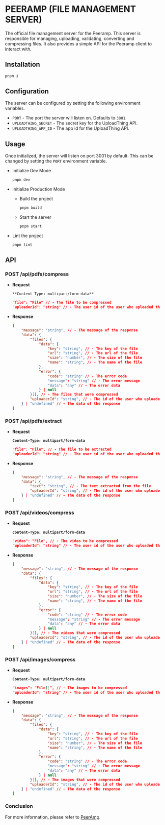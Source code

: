 # PEERAMP (FILE MANAGEMENT SERVER)

The official file management server for the Peeramp. This server is responsible for managing, uploading, validating, converting and compressing files. It also provides a simple API for the Peeramp client to interact with.

## Installation

```bash
pnpm i
```

## Configuration

The server can be configured by setting the following environment variables.

-   `PORT` - The port the server will listen on. Defaults to `3001`.
-   `UPLOADTHING_SECRET` - The secret key for the UploadThing API.
-   `UPLOADTHING_APP_ID` - The app id for the UploadThing API.

## Usage

Once initialized, the server will listen on port 3001 by default. This can be changed by setting the `PORT` environment variable.

-   Initialize Dev Mode

    ```bash
    pnpm dev
    ```

-   Initialize Production Mode

    -   Build the project

        ```bash
        pnpm build
        ```

    -   Start the server

        ```bash
        pnpm start
        ```

-   Lint the project

    ```bash
    pnpm lint
    ```

## API

### POST /api/pdfs/compress

-   **Request**

    `**Content-Type: multipart/form-data**`

    ```json
    "file": "File" // - The file to be compressed
    "uploaderId": "string" // - The user id of the user who uploaded the file
    ```

-   **Response**

    ```json
    {
        "message": "string", // - The message of the response
        "data": {
            "files": {
                "data": {
                    "key": "string", // - The key of the file
                    "url": "string", // - The url of the file
                    "size": "number", // - The size of the file
                    "name": "string", // - The name of the file
                },
                "error": {
                    "code": "string" // - The error code
                    "message": "string" // - The error message
                    "data": "any" // - The error data
                } | null
            }[], // - The files that were compressed
            "uploaderId": "string", // - The id of the user who uploaded the file
        } | "undefined" // - The data of the response
    }
    ```

### POST /api/pdfs/extract

-   **Request**

    **`Content-Type: multipart/form-data`**

    ```json
    "file": "File", // - The file to be extracted
    "uploaderId": "string" // - The user id of the user who uploaded the file
    ```

-   **Response**

    ```json
    {
        "message": "string", // - The message of the response
        "data": {
            "text": "string", // - The text extracted from the file
            "uploaderId": "string", // - The id of the user who uploaded the file
        } | "undefined" // - The data of the response
    }
    ```

### POST /api/videos/compress

-   **Request**

    **`Content-Type: multipart/form-data`**

    ```json
    "video": "File", // - The video to be compressed
    "uploaderId": "string" // - The user id of the user who uploaded the file
    ```

-   **Response**

    ```json
    {
        "message": "string", // - The message of the response
        "data": {
            "files": {
                "data": {
                    "key": "string", // - The key of the file
                    "url": "string", // - The url of the file
                    "size": "number", // - The size of the file
                    "name": "string", // - The name of the file
                },
                "error": {
                    "code": "string" // - The error code
                    "message": "string" // - The error message
                    "data": "any" // - The error data
                } | null
            }[], // - The videos that were compressed
            "uploaderId": "string", // - The id of the user who uploaded the file
        } | "undefined" // - The data of the response
    }
    ```

### POST /api/images/compress

-   **Request**

    **`Content-Type: multipart/form-data`**

    ```json
    "images": "File[]", // - The images to be compressed
    "uploaderId": "string" // - The user id of the user who uploaded the file
    ```

-   **Response**

    ```json
    {
        "message": "string", // - The message of the response
        "data": {
            "files": {
                "data": {
                    "key": "string", // - The key of the file
                    "url": "string", // - The url of the file
                    "size": "number", // - The size of the file
                    "name": "string", // - The name of the file
                },
                "error": {
                    "code": "string" // - The error code
                    "message": "string" // - The error message
                    "data": "any" // - The error data
                } | null
            }[], // - The images that were compressed
            "uploaderId": "string", // - The id of the user who uploaded the file
        } | "undefined" // - The data of the response
    }
    ```

### Conclusion

For more information, please refer to [PeerAmp](https://peeramp.vercel.app/).

